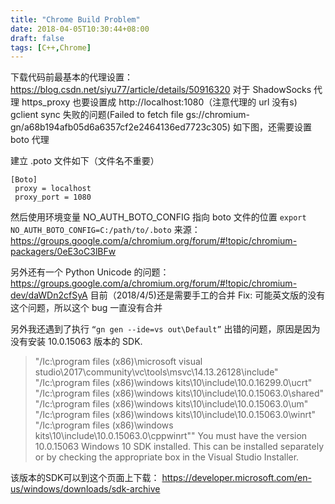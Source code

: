```yaml
---
title: "Chrome Build Problem"
date: 2018-04-05T10:30:44+08:00
draft: false
tags: [C++,Chrome]
---
```


下载代码前最基本的代理设置：https://blog.csdn.net/siyu77/article/details/50916320
对于 ShadowSocks 代理 https_proxy 也要设置成  http://localhost:1080（注意代理的 url 没有s)
gclient sync 失败的问题(Failed to fetch file gs://chromium-gn/a68b194afb05d6a6357cf2e2464136ed7723c305) 如下图，还需要设置 boto 代理

建立 .poto 文件如下（文件名不重要）
```
[Boto] 
 proxy = localhost 
 proxy_port = 1080 
```
然后使用环境变量 NO_AUTH_BOTO_CONFIG 指向 boto 文件的位置
`export NO_AUTH_BOTO_CONFIG=C:/path/to/.boto` 
来源： https://groups.google.com/a/chromium.org/forum/#!topic/chromium-packagers/0eE3oC3lBFw

另外还有一个 Python Unicode 的问题：https://groups.google.com/a/chromium.org/forum/#!topic/chromium-dev/daWDn2cfSyA
目前（2018/4/5)还是需要手工的合并 Fix:
可能英文版的没有这个问题，所以这个 bug 一直没有合并

另外我还遇到了执行 `“gn gen --ide=vs out\Default”` 出错的问题，原因是因为没有安装 10.0.15063 版本的 SDK.

> \"/Ic:\\program files (x86)\\microsoft visual studio\\2017\\community\\vc\\tools\\msvc\\14.13.26128\\include\" 
\"/Ic:\\program files (x86)\\windows kits\\10\\include\\10.0.16299.0\\ucrt\" 
\"/Ic:\\program files (x86)\\windows kits\\10\\include\\10.0.15063.0\\shared\" 
\"/Ic:\\program files (x86)\\windows kits\\10\\include\\10.0.15063.0\\um\" 
\"/Ic:\\program files (x86)\\windows kits\\10\\include\\10.0.15063.0\\winrt\" 
\"/Ic:\\program files (x86)\\windows kits\\10\\include\\10.0.15063.0\\cppwinrt\""
You must have the version 10.0.15063 Windows 10 SDK installed. This can be installed separately or by checking the appropriate box in the Visual Studio Installer.

该版本的SDK可以到这个页面上下载： https://developer.microsoft.com/en-us/windows/downloads/sdk-archive
